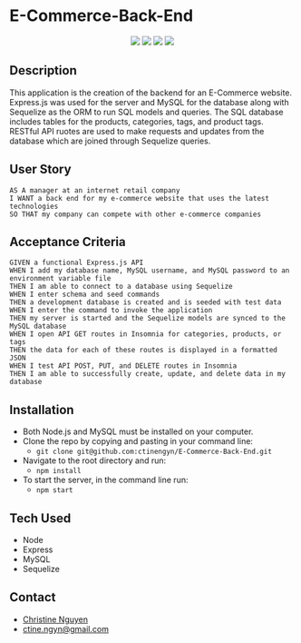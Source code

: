 # E-Commerce-Back-End

<p align="center">
 <img src="https://img.shields.io/badge/Javascript-yellow" />
    <img src="https://img.shields.io/badge/express-orange" />
    <img src="https://img.shields.io/badge/Sequelize-blue"  />
    <img src="https://img.shields.io/badge/mySQL-blue"  />
</p>

## Description
This application is the creation of the backend for an E-Commerce website. Express.js was used for the server and MySQL for the database along with Sequelize as the ORM to run SQL models and queries. The SQL database includes tables for the products, categories, tags, and product tags. RESTful API ruotes are used to make requests and updates from the database which are joined through Sequelize queries.

## User Story
  
```
AS A manager at an internet retail company
I WANT a back end for my e-commerce website that uses the latest technologies
SO THAT my company can compete with other e-commerce companies
```
  
## Acceptance Criteria
  
``` 
GIVEN a functional Express.js API
WHEN I add my database name, MySQL username, and MySQL password to an environment variable file
THEN I am able to connect to a database using Sequelize
WHEN I enter schema and seed commands
THEN a development database is created and is seeded with test data
WHEN I enter the command to invoke the application
THEN my server is started and the Sequelize models are synced to the MySQL database
WHEN I open API GET routes in Insomnia for categories, products, or tags
THEN the data for each of these routes is displayed in a formatted JSON
WHEN I test API POST, PUT, and DELETE routes in Insomnia
THEN I am able to successfully create, update, and delete data in my database
```

## Installation
- Both Node.js and MySQL must be installed on your computer.
- Clone the repo by copying and pasting in your command line: 
  - `git clone git@github.com:ctinengyn/E-Commerce-Back-End.git`
- Navigate to the root directory and run: 
  - `npm install`
- To start the server, in the command line run: 
  - `npm start`

## Tech Used
- Node
- Express
- MySQL
- Sequelize

## Contact
- [Christine Nguyen](https://github.com/ctinengyn)
- ctine.ngyn@gmail.com